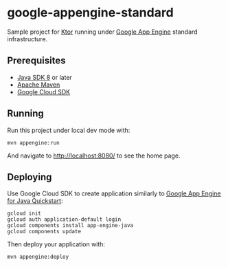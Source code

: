 # google-appengine-standard

Sample project for [Ktor](http://ktor.io) running under [Google App Engine](https://cloud.google.com/appengine/)
standard infrastructure. 

## Prerequisites

* [Java SDK 8](http://www.oracle.com/technetwork/java/javase/downloads/index.html) or later
* [Apache Maven](https://maven.apache.org)
* [Google Cloud SDK](https://cloud.google.com/sdk/docs/)

## Running

Run this project under local dev mode with:

```
mvn appengine:run
```
 
And navigate to [http://localhost:8080/](http://localhost:8080/) to see the home page.  

## Deploying

Use Google Cloud SDK to create application similarly to 
[Google App Engine for Java Quickstart](https://cloud.google.com/appengine/docs/standard/java/quickstart):

```
gcloud init
gcloud auth application-default login
gcloud components install app-engine-java
gcloud components update  
```                                

Then deploy your application with:

```
mvn appengine:deploy
```